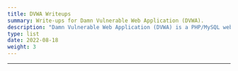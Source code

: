 ```yaml
---
title: DVWA Writeups
summary: Write-ups for Damn Vulnerable Web Application (DVWA).
description: "Damn Vulnerable Web Application (DVWA) is a PHP/MySQL web application that is damn vulnerable. Its main goal is to be an aid for security professionals to test their skills and tools in a legal environment, help web developers better understand the processes of securing web applications and to aid both students & teachers to learn about web application security in a controlled class room environment."
type: list
date: 2022-08-18
weight: 3
---
```


---
